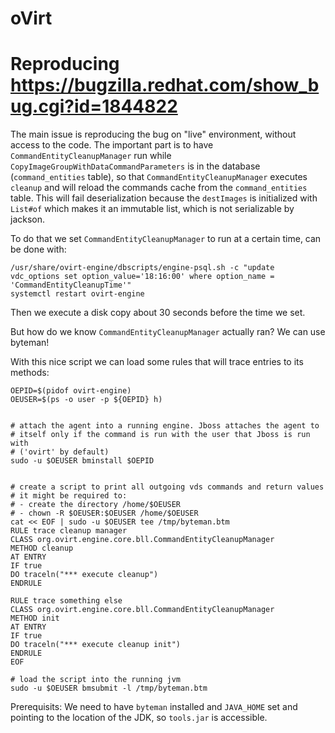 # oVirt

# Reproducing https://bugzilla.redhat.com/show_bug.cgi?id=1844822
The main issue is reproducing the bug on "live" environment, without access to the code.
The important part is to have `CommandEntityCleanupManager` run while `CopyImageGroupWithDataCommandParameters` is in the database (`command_entities` table),
so that `CommandEntityCleanupManager` executes `cleanup` and will reload the commands cache from the `command_entities` table. This will fail deserialization
because the `destImages` is initialized with `List#of` which makes it an immutable list, which is not serializable by jackson.

To do that we set `CommandEntityCleanupManager` to run at a certain time, can be done with:
```console
/usr/share/ovirt-engine/dbscripts/engine-psql.sh -c "update vdc_options set option_value='18:16:00' where option_name = 'CommandEntityCleanupTime'"
systemctl restart ovirt-engine
```

Then we execute a disk copy about 30 seconds before the time we set.

But how do we know `CommandEntityCleanupManager` actually ran?
We can use byteman!

With this nice script we can load some rules that will trace entries to its methods:
```shell
OEPID=$(pidof ovirt-engine)
OEUSER=$(ps -o user -p ${OEPID} h)


# attach the agent into a running engine. Jboss attaches the agent to
# itself only if the command is run with the user that Jboss is run with
# ('ovirt' by default)
sudo -u $OEUSER bminstall $OEPID


# create a script to print all outgoing vds commands and return values
# it might be required to:
# - create the directory /home/$OEUSER
# - chown -R $OEUSER:$OEUSER /home/$OEUSER
cat << EOF | sudo -u $OEUSER tee /tmp/byteman.btm
RULE trace cleanup manager
CLASS org.ovirt.engine.core.bll.CommandEntityCleanupManager
METHOD cleanup
AT ENTRY
IF true
DO traceln("*** execute cleanup")
ENDRULE

RULE trace something else
CLASS org.ovirt.engine.core.bll.CommandEntityCleanupManager
METHOD init
AT ENTRY
IF true
DO traceln("*** execute cleanup init")
ENDRULE
EOF

# load the script into the running jvm
sudo -u $OEUSER bmsubmit -l /tmp/byteman.btm
```

Prerequisits:
We need to have `byteman` installed and `JAVA_HOME` set and pointing to the location of the JDK, so `tools.jar` is accessible.

